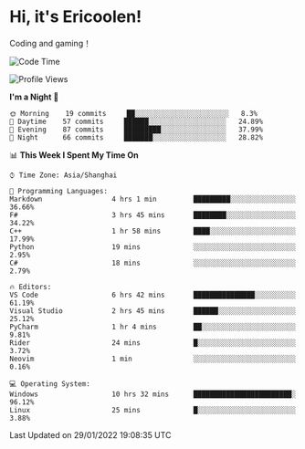 # Hi, it's Ericoolen!
Coding and gaming！

<!--START_SECTION:waka-->
![Code Time](http://img.shields.io/badge/Code%20Time-162%20hrs%2022%20mins-blue)

![Profile Views](http://img.shields.io/badge/Profile%20Views-0-blue)

**I'm a Night 🦉** 

```text
🌞 Morning    19 commits     ██░░░░░░░░░░░░░░░░░░░░░░░   8.3% 
🌆 Daytime    57 commits     ██████░░░░░░░░░░░░░░░░░░░   24.89% 
🌃 Evening    87 commits     █████████░░░░░░░░░░░░░░░░   37.99% 
🌙 Night      66 commits     ███████░░░░░░░░░░░░░░░░░░   28.82%

```


📊 **This Week I Spent My Time On** 

```text
⌚︎ Time Zone: Asia/Shanghai

💬 Programming Languages: 
Markdown                 4 hrs 1 min         █████████░░░░░░░░░░░░░░░░   36.66% 
F#                       3 hrs 45 mins       ████████░░░░░░░░░░░░░░░░░   34.22% 
C++                      1 hr 58 mins        ████░░░░░░░░░░░░░░░░░░░░░   17.99% 
Python                   19 mins             ░░░░░░░░░░░░░░░░░░░░░░░░░   2.95% 
C#                       18 mins             ░░░░░░░░░░░░░░░░░░░░░░░░░   2.79%

🔥 Editors: 
VS Code                  6 hrs 42 mins       ███████████████░░░░░░░░░░   61.19% 
Visual Studio            2 hrs 45 mins       ██████░░░░░░░░░░░░░░░░░░░   25.12% 
PyCharm                  1 hr 4 mins         ██░░░░░░░░░░░░░░░░░░░░░░░   9.81% 
Rider                    24 mins             █░░░░░░░░░░░░░░░░░░░░░░░░   3.72% 
Neovim                   1 min               ░░░░░░░░░░░░░░░░░░░░░░░░░   0.16%

💻 Operating System: 
Windows                  10 hrs 32 mins      ████████████████████████░   96.12% 
Linux                    25 mins             █░░░░░░░░░░░░░░░░░░░░░░░░   3.88%

```


 Last Updated on 29/01/2022 19:08:35 UTC
<!--END_SECTION:waka-->

